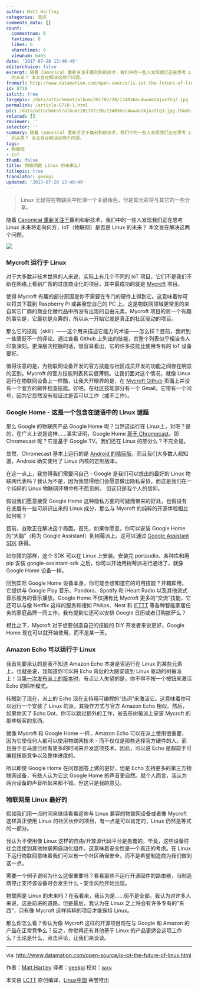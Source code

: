 ```yaml
---
author: Matt Hartley
categories: 观点
comments_data: []
count:
  commentnum: 0
  favtimes: 0
  likes: 0
  sharetimes: 0
  viewnum: 6465
date: '2017-07-20 13:40:49'
editorchoice: false
excerpt: 随着 Canonical 重新关注于赢利和新技术，我们中的一些人发现我们正在思考 Linux 未来将走向何方，IoT（物联网）是否是 Linux
  的未来？ 本文旨在解决这两个问题。
fromurl: http://www.datamation.com/open-source/is-iot-the-future-of-linux.html
id: 8710
islctt: true
largepic: /data/attachment/album/201707/20/134036ec4ww4o24jozttq3.jpg
permalink: /article-8710-1.html
pic: /data/attachment/album/201707/20/134036ec4ww4o24jozttq3.jpg.thumb.jpg
related: []
reviewer: ''
selector: ''
summary: 随着 Canonical 重新关注于赢利和新技术，我们中的一些人发现我们正在思考 Linux 未来将走向何方，IoT（物联网）是否是 Linux
  的未来？ 本文旨在解决这两个问题。
tags:
- 物联网
- IoT
thumb: false
title: 物联网是 Linux 的未来么?
titlepic: true
translator: geekpi
updated: '2017-07-20 13:40:49'
---
```



> 
> Linux 无疑将在物联网中扮演一个关键角色，但是其光彩将与其它的一些分享。
> 
> 
> 


随着 [Canonical 重新关注于](https://insights.ubuntu.com/2017/04/05/growing-ubuntu-for-cloud-and-iot-rather-than-phone-and-convergence/)赢利和新技术，我们中的一些人发现我们正在思考 Linux 未来将走向何方，IoT（物联网）是否是 Linux 的未来？ 本文旨在解决这两个问题。


![](/data/attachment/album/201707/20/134036ec4ww4o24jozttq3.jpg)


### Mycroft 运行于 Linux


对于大多数非技术世界的人来说，实际上有几个不同的 IoT 项目，它们不是我们不断在网络上看到广告的过度商业化的项目，其中最成功的就是 [Mycroft](https://mycroft.ai/) 项目。


使得 Mycroft 有趣的部分原因是你不需要在专门的硬件上得到它。这意味着你可以将其下载到 Raspberry Pi 或甚至您自己的 PC 上。这是物联网领域更常见的来自其它厂商的商业化替代品中所没有出现的自由元素。Mycroft 项目的另一个有趣的事实是，它最初是众筹的，所以从一开始它就是真正的社区驱动的项目。


那么它的技能（skill）——这个用来描述它能力的术语——怎么样？目前，我听到一些褒贬不一的评论。通过查看 Github 上列出的技能，其整个列表似乎相当令人印象深刻。更深层次挖掘的话，很容易看出，它的许多技能比使用专有的 IoT 设备要好。


值得注意的是，为物联网设备开发的官方技能与社区成员开发的功能之间存在明显的区别。Mycroft 的官方技能列表其实很薄弱。让我们面对这个情况，就像 Linux 运行在物联网设备上一样酷，让我大开眼界的是，在 [Mycroft Github](https://github.com/MycroftAI/mycroft-skills) 页面上并没有一个官方的邮件检查技能。好吧，在社区技能部分有一个 Gmail，它带有一个问号，因为它显然没有验证过是否可以工作（或不工作）。


### Google Home - 这是一个包含在谜语中的 Linux 谜题


那么 Google 的物联网产品 Google Home 呢？当然这运行在 Linux上，对吧？是的，在广义上说是这样……事实证明，Google Home [基于 Chromecast](https://www.theverge.com/circuitbreaker/2016/5/31/11822032/google-home-chromecast-android)。那 Chromecast 呢？它是基于 Google TV。我们还在 Linux 的部分么？不完全是。


显然，Chromecast 基本上运行的是 [Android 的精简版](https://www.extremetech.com/computing/162463-chromecast-hacked-its-based-on-google-tv-and-android-not-chrome-os)。而且我们大多数人都知道，Android 确实使用了 Linux 内核的定制版本。


在这一点上，我觉得我们需要问自己 - Google 是我们可以想出的最好的 Linux 物联网代表吗？我认为不是，因为我觉得他们会愿意做出隐私妥协，而这是我们在一个纯粹的 Linux 物联网环境中所不愿见的。 但这只是我个人的信仰。


假设我们愿意接受 Google Home 这种隐私方面的可疑而带来的好处，也假设有在底层有一些可辨识出来的 Linux 成分，那么与 Mycroft 的纯粹的开源体验相比如何呢？


目前，谷歌正在解决这个局面。首先，如果你愿意，你可以安装 Google Home的“大脑”（称为 Google Assistant）到树莓派上。这可以通过 [Google Assistant SDK](https://developers.google.com/assistant/sdk/) 获得。


如你猜的那样，这个 SDK 可以在 Linux 上安装。安装完 portaudio、各种库和用 pip 安装 google-assistant-sdk 之后，你可以开始用树莓派进行通话了，就像 Google Home 设备一样。


回到实际 Google Home 设备本身，你可能会想知道它的可用技能？开箱即用，它提供与 Google Play 音乐、Pandora、Spotify 和 iHeart Radio 以及其他流式音乐服务的音乐播放。Google Home 不仅拥有比 Mycroft 更多的“交流”技能，它还可以与像 Netflix 这样的服务和诸如 Philips、Nest 和 [IFTTT](https://ifttt.com/google_assistant) 等各种智能家居任务的家庭品牌一同工作。我有提到它还可以安排 Google 日历或者订购披萨么？


相比之下，Mycroft 对于想要创造自己的技能的 DIY 开发者来说更好，Google Home 现在可以就开始使用，而不是某一天。


### Amazon Echo 可以运行于 Linux


我首先要承认的是我不知道 Amazon Echo 本身是否运行在 Linux 的某些元素上。也就是说，我知道你可以将 Echo 背后的大脑安装到 Linux 驱动的树莓派上！当[第一次发布派上的版本时](https://www.raspberrypi.org/blog/amazon-echo-homebrew-version/)，有点让人失望的是，你不得不按一个按钮来激活 Echo 的聆听模式。


转眼到了现在，派上的 Echo 现在支持用可编程的“热词”来激活它。这意味着你可以运行一个安装了 Linux 的派，其操作方式与官方 Amazon Echo 相似。然后，如果你买了 Echo Dot，你可以跳过额外的工作，省去在树莓派上安装 Mycroft 的那些极客的东西。


就像 Mycroft 和 Google Home 一样，Amazon Echo 可以在派上使用很重要，因为它使任何人都可以使用物联网技术 - 而不仅仅是那些选择官方硬件的人。而且由于亚马逊已经有更多的时间来开发这项技术，因此，可以说 Echo 是超前于可编程技能竞争以及整体进度的。


所以即使 Google Home 在问题回答上做的更好，但是 Echo 支持更多的第三方物联网设备，有些人认为它比 Google Home 的声音更自然。就个人而言，我认为两台设备的声音听起来都不错。但这只是我的意见。


### 物联网是 Linux 最好的


假如我们用一点时间来继续看看这些与 Linux 兼容的物联网设备或者像 Mycroft 这样真正使用 Linux 的社区伙伴的项目，有一点是可以肯定的，Linux 仍然是等式的一部分。


我认为不使用像 Linux 这样的自由/开放源代码平台是愚蠢的。毕竟，这些设备往往会连接到其他物联网自动化组件。这意味着安全性是一个真正的考虑。在 Linux 下运行物联网意味着我们可以有一个社区确保安全，而不是希望制造商为我们做到这一点。


需要一个例子说明为什么这很重要吗？看看那些不运行开源固件的路由器，当制造商停止支持该设备时会发生什么 - 安全风险开始出现。


物联网是 Linux 的未来吗？在我看来，我认为是……但不是全部。我认为对许多人来说，这是前进的道路。但是最后，我认为在 Linux 之上将会有许多专有的“东西”，只有像 Mycroft 这样纯粹的项目才能保持 Linux。


那么你怎么看？你认为像 Mycroft 这样的开源项目现在与 Google 和 Amazon 的产品在正常竞争么？反之，你觉得还有其他基于 Linux 的产品更适合这项工作么？无论是什么，点击评论，让我们来谈谈。




---


via: <http://www.datamation.com/open-source/is-iot-the-future-of-linux.html>


作者：[Matt Hartley](http://www.datamation.com/author/Matt-Hartley-3080.html) 译者：[geekpi](https://github.com/geekpi) 校对：[wxy](https://github.com/wxy)


本文由 [LCTT](https://github.com/LCTT/TranslateProject) 原创编译，[Linux中国](https://linux.cn/) 荣誉推出
